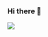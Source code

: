 ### Hi there 👋
![](https://github-readme-stats.vercel.app/api?username=whirabbit&count_private=true&show_icons=true&locale=cn&include_all_commits=true)
<!--
**whirabbit/whirabbit** is a ✨ _special_ ✨ repository because its `README.md` (this file) appears on your GitHub profile.

Here are some ideas to get you started:

- 🔭 I’m currently working on ...
- 🌱 I’m currently learning ...
- 👯 I’m looking to collaborate on ...
- 🤔 I’m looking for help with ...
- 💬 Ask me about ...
- 📫 How to reach me: ...
- 😄 Pronouns: ...
- ⚡ Fun fact: ...
-->

